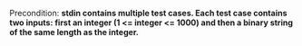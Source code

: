 Precondition: **stdin contains multiple test cases. Each test case contains two inputs: first an integer (1 <= integer <= 1000) and then a binary string of the same length as the integer.**